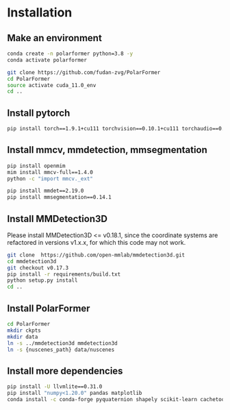 # Installation

## Make an environment
```bash
conda create -n polarformer python=3.8 -y
conda activate polarformer

git clone https://github.com/fudan-zvg/PolarFormer
cd PolarFormer
source activate cuda_11.0_env
cd ..
```

## Install pytorch

```bash
pip install torch==1.9.1+cu111 torchvision==0.10.1+cu111 torchaudio==0.9.1 -f https://download.pytorch.org/whl/torch_stable.html
```

## Install mmcv, mmdetection, mmsegmentation

```bash
pip install openmim
mim install mmcv-full==1.4.0
python -c "import mmcv._ext"

pip install mmdet==2.19.0
pip install mmsegmentation==0.14.1
```

## Install MMDetection3D

Please install MMDetection3D <= v0.18.1, since the coordinate systems are refactored in versions v1.x.x, for which this code may not work.

```bash
git clone  https://github.com/open-mmlab/mmdetection3d.git
cd mmdetection3d
git checkout v0.17.3 
pip install -r requirements/build.txt
python setup.py install
cd ..
```

## Install PolarFormer

```bash
cd PolarFormer
mkdir ckpts
mkdir data
ln -s ../mmdetection3d mmdetection3d
ln -s {nuscenes_path} data/nuscenes
```

## Install more dependencies

```bash
pip install -U llvmlite==0.31.0
pip install "numpy<1.20.0" pandas matplotlib
conda install -c conda-forge pyquaternion shapely scikit-learn cachetools tqdm
```
